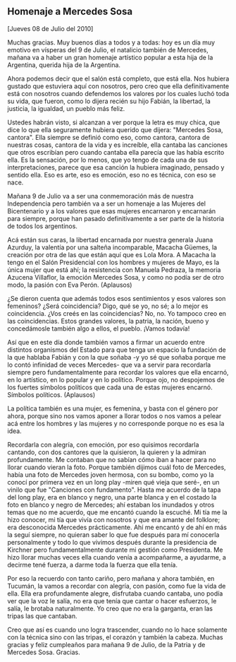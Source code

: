 Homenaje a Mercedes Sosa
------------------------

[Jueves 08 de Julio del 2010]

Muchas gracias. Muy buenos días a todos y a todas: hoy es un día muy
emotivo en vísperas del 9 de Julio, el natalicio también de Mercedes,
mañana va a haber un gran homenaje artístico popular a esta hija de la
Argentina, querida hija de la Argentina.

Ahora podemos decir que el salón está completo, que está ella. Nos
hubiera gustado que estuviera aquí con nosotros, pero creo que ella
definitivamente está con nosotros cuando defendemos los valores por los
cuales luchó toda su vida, que fueron, como lo dijera recién su hijo
Fabián, la libertad, la justicia, la igualdad, un pueblo más feliz.

Ustedes habrán visto, si alcanzan a ver porque la letra es muy chica,
que dice lo que ella seguramente hubiera querido que dijera: "Mercedes
Sosa, cantora". Ella siempre se definió como eso, como cantora, cantora
de nuestras cosas, cantora de la vida y es increíble, ella cantaba las
canciones que otros escribían pero cuando cantaba ella parecía que las
había escrito ella. Es la sensación, por lo menos, que yo tengo de cada
una de sus interpretaciones, parece que esa canción la hubiera
imaginado, pensado y sentido ella. Eso es arte, eso es emoción, eso no
es técnica, con eso se nace.

Mañana 9 de Julio va a ser una conmemoración más de nuestra
Independencia pero también va a ser un homenaje a las Mujeres del
Bicentenario y a los valores que esas mujeres encarnaron y encarnarán
para siempre, porque han pasado definitivamente a ser parte de la
historia de todos los argentinos.

Acá están sus caras, la libertad encarnada por nuestra generala Juana
Azurduy, la valentía por una salteña incomparable, Macacha Güemes, la
creación por otra de las que están aquí que es Lola Mora. A Macacha la
tengo en el Salón Presidencial con los hombres y mujeres de Mayo, es la
única mujer que está ahí; la resistencia con Manuela Pedraza, la memoria
Azucena Villaflor, la emoción Mercedes Sosa, y como no podía ser de otro
modo, la pasión con Eva Perón. (Aplausos)

¿Se dieron cuenta que además todos esos sentimientos y esos valores son
femeninos? ¿Será coincidencia? Digo, qué se yo, no sé; a lo mejor es
coincidencia. ¿Vos creés en las coincidencias? No, no. Yo tampoco creo
en las coincidencias. Estos grandes valores, la patria, la nación, bueno
y concedámosle también algo a ellos, el pueblo. ¡Vamos todavía!

Así que en este día donde también vamos a firmar un acuerdo entre
distintos organismos del Estado para que tenga un espacio la fundación
de la que hablaba Fabián y con la que soñaba -y yo sé que soñaba porque
me lo contó infinidad de veces Mercedes- que va a servir para recordarla
siempre pero fundamentalmente para recordar los valores que ella
encarnó, en lo artístico, en lo popular y en lo político. Porque ojo, no
despojemos de los fuertes símbolos políticos que cada una de estas
mujeres encarnó. Símbolos políticos. (Aplausos)

La política también es una mujer, es femenina, y basta con el género por
ahora, porque sino nos vamos aponer a llorar todos o nos vamos a pelear
acá entre los hombres y las mujeres y no corresponde porque no es esa la
idea.

Recordarla con alegría, con emoción, por eso quisimos recordarla
cantando, con dos cantores que la quisieron, la quieren y la admiran
profundamente. Me contaban que no sabían cómo iban a hacer para no
llorar cuando vieran la foto. Porque también dijimos cuál foto de
Mercedes, había una foto de Mercedes joven hermosa, con su bombo, como
yo la conocí por primera vez en un long play -miren qué vieja que seré-,
en un vinilo que fue "Canciones con fundamento". Hasta me acuerdo de la
tapa del long play, era en blanco y negro, una parte blanca y en el
costado la foto en blanco y negro de Mercedes; ahí estaban los inundados
y otros temas que no me acuerdo, que me encantó cuando la escuché. Mi
tía me la hizo conocer, mi tía que vivía con nosotros y que era amante
del folklore; era desconocida Mercedes prácticamente. Ahí me encantó y
de ahí en más la seguí siempre, no quieran saber lo que fue después para
mí conocerla personalmente y todo lo que vivimos después durante la
presidencia de Kirchner pero fundamentalmente durante mi gestión como
Presidenta. Me hizo llorar muchas veces ella cuando venía a acompañarme,
a ayudarme, a decirme tené fuerza, a darme toda la fuerza que ella
tenía.

Por eso la recuerdo con tanto cariño, pero mañana y ahora también, en
Tucumán, la vamos a recordar con alegría, con pasión, como fue la vida
de ella. Ella era profundamente alegre, disfrutaba cuando cantaba, uno
podía ver que la voz le salía, no era que tenía que cantar o hacer
esfuerzos, le salía, le brotaba naturalmente. Yo creo que no era la
garganta, eran las tripas las que cantaban.

Creo que así es cuando uno logra trascender, cuando no lo hace solamente
con la técnica sino con las tripas, el corazón y también la cabeza.
Muchas gracias y feliz cumpleaños para mañana 9 de Julio, de la Patria y
de Mercedes Sosa. Gracias.

 

 
